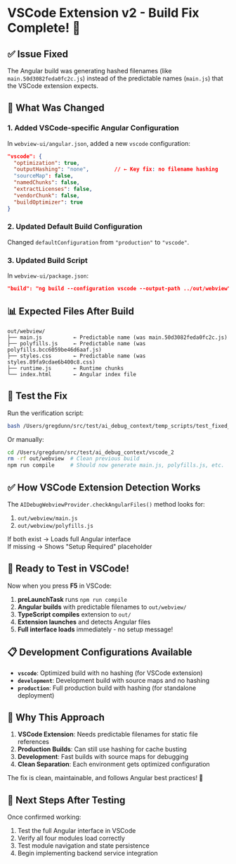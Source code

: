 # VSCode Extension v2 - Build Fix Complete! 🎉

## ✅ **Issue Fixed**

The Angular build was generating hashed filenames (like `main.50d3082feda0fc2c.js`) instead of the predictable names (`main.js`) that the VSCode extension expects.

## 🔧 **What Was Changed**

### 1. Added VSCode-specific Angular Configuration

In `webview-ui/angular.json`, added a new `vscode` configuration:

```json
"vscode": {
  "optimization": true,
  "outputHashing": "none",        // ← Key fix: no filename hashing
  "sourceMap": false,
  "namedChunks": false,
  "extractLicenses": false,
  "vendorChunk": false,
  "buildOptimizer": true
}
```

### 2. Updated Default Build Configuration

Changed `defaultConfiguration` from `"production"` to `"vscode"`.

### 3. Updated Build Script

In `webview-ui/package.json`:
```json
"build": "ng build --configuration vscode --output-path ../out/webview"
```

## 📊 **Expected Files After Build**

```
out/webview/
├── main.js          ← Predictable name (was main.50d3082feda0fc2c.js)
├── polyfills.js     ← Predictable name (was polyfills.bcc6059be46d6aaf.js)
├── styles.css       ← Predictable name (was styles.89fa9cdae6b400c8.css)
├── runtime.js       ← Runtime chunks
└── index.html       ← Angular index file
```

## 🧪 **Test the Fix**

Run the verification script:
```bash
bash /Users/gregdunn/src/test/ai_debug_context/temp_scripts/test_fixed_build.sh
```

Or manually:
```bash
cd /Users/gregdunn/src/test/ai_debug_context/vscode_2
rm -rf out/webview  # Clean previous build
npm run compile     # Should now generate main.js, polyfills.js, etc.
```

## ✅ **How VSCode Extension Detection Works**

The `AIDebugWebviewProvider.checkAngularFiles()` method looks for:
1. `out/webview/main.js`
2. `out/webview/polyfills.js`

If both exist → Loads full Angular interface  
If missing → Shows "Setup Required" placeholder

## 🚀 **Ready to Test in VSCode!**

Now when you press **F5** in VSCode:

1. **preLaunchTask** runs `npm run compile`
2. **Angular builds** with predictable filenames to `out/webview/`
3. **TypeScript compiles** extension to `out/`
4. **Extension launches** and detects Angular files
5. **Full interface loads** immediately - no setup message!

## 📋 **Development Configurations Available**

- **`vscode`**: Optimized build with no hashing (for VSCode extension)
- **`development`**: Development build with source maps and no hashing
- **`production`**: Full production build with hashing (for standalone deployment)

## 🎯 **Why This Approach**

1. **VSCode Extension**: Needs predictable filenames for static file references
2. **Production Builds**: Can still use hashing for cache busting
3. **Development**: Fast builds with source maps for debugging
4. **Clean Separation**: Each environment gets optimized configuration

The fix is clean, maintainable, and follows Angular best practices! 🎉

## 🔄 **Next Steps After Testing**

Once confirmed working:
1. Test the full Angular interface in VSCode
2. Verify all four modules load correctly
3. Test module navigation and state persistence
4. Begin implementing backend service integration
